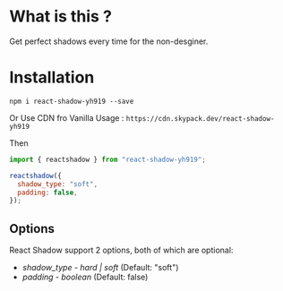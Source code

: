 # What is this ?

Get perfect shadows every time for the non-desginer.

# Installation

`npm i react-shadow-yh919 --save`

Or Use CDN fro Vanilla Usage :
`https://cdn.skypack.dev/react-shadow-yh919`

Then

```javascript
import { reactshadow } from "react-shadow-yh919";

reactshadow({
  shadow_type: "soft",
  padding: false,
});
```

## Options

React Shadow support 2 options, both of which are optional:

- _shadow_type_ - _hard | soft_ (Default: "soft")
- _padding_ - _boolean_ (Default: false)
